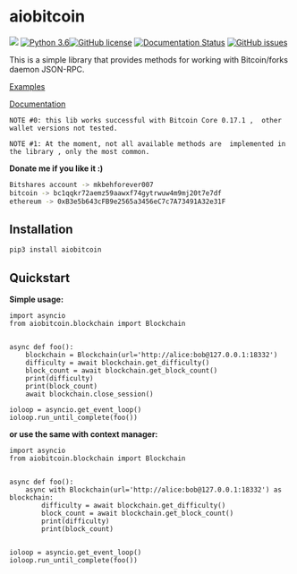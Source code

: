 # aiobitcoin

![](https://img.shields.io/pypi/v/aiobitcoin.svg?style=flat)
[![Python 3.6](https://img.shields.io/badge/python-3.6-blue.svg)](https://www.python.org/downloads/release/python-360/)[![GitHub license](https://img.shields.io/github/license/Naereen/StrapDown.js.svg)](https://github.com/Naereen/StrapDown.js/blob/master/LICENSE)
[![Documentation Status](https://readthedocs.org/projects/aiobitcoin/badge/?version=latest)](http://aiobitcoin.readthedocs.io/?badge=latest)
[![GitHub issues](https://img.shields.io/github/issues/Naereen/StrapDown.js.svg)](https://GitHub.com/Naereen/StrapDown.js/issues/)

This is a simple library that provides methods for working 
with Bitcoin/forks daemon JSON-RPC.

[Examples](https://aiobitcoin.readthedocs.io/en/latest/examples.html)

[Documentation](https://aiobitcoin.readthedocs.io/en/latest/)

`NOTE #0: this lib works successful with Bitcoin Core 0.17.1 , 
other wallet versions not tested.`

`NOTE #1: At the moment, not all available methods are 
implemented in the library , only the most common.`

**Donate me if you like it :)**
```bash
Bitshares account -> mkbehforever007
bitcoin -> bc1qqkr72aemz59aawxf74gytrwuw4m9mj20t7e7df
ethereum -> 0xB3e5b643cFB9e2565a3456eC7c7A73491A32e31F
```

## Installation
```bash
pip3 install aiobitcoin
```

## Quickstart
**Simple usage:**

    import asyncio
    from aiobitcoin.blockchain import Blockchain


    async def foo():
        blockchain = Blockchain(url='http://alice:bob@127.0.0.1:18332')
        difficulty = await blockchain.get_difficulty()
        block_count = await blockchain.get_block_count()
        print(difficulty)
        print(block_count)
        await blockchain.close_session()

    ioloop = asyncio.get_event_loop()
    ioloop.run_until_complete(foo())

**or use the same with context manager:**

    import asyncio
    from aiobitcoin.blockchain import Blockchain


    async def foo():
        async with Blockchain(url='http://alice:bob@127.0.0.1:18332') as blockchain:
            difficulty = await blockchain.get_difficulty()
            block_count = await blockchain.get_block_count()
            print(difficulty)
            print(block_count)


    ioloop = asyncio.get_event_loop()
    ioloop.run_until_complete(foo())
